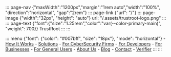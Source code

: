 ::: page-nav {"maxWidth":"1200px","margin":"1rem auto","width":"100%", "direction":"horizontal", "gap":"2rem"}
  ::: page-link {"url": "/"}
    ::: page-image {"width":"32px", "height": "auto"}
    url: "/.assets/trustroot-logo.png"
    :::
    ::: page-text {"font":{"size":"1.25rem","color":"var(--color-primary-main)", "weight": 700}}
    TrustRoot
    :::
  :::

  ::: menu {"font": {"color": "#007bff", "size": "18px"}, "mode": "horizontal"}
    - [How It Works](/how-it-works)
    - [Solutions](/)
      - [For CyberSecurity Firms](/partners)
      - [For Developers](/developers)
      - [For Businesses](/businesses)
      - [For General Users](/users)
    - [About Us](/about)
    - [Blog](/blog)
    - [Contact](/contact)
    - [Verifier](/verifier)
  :::
:::